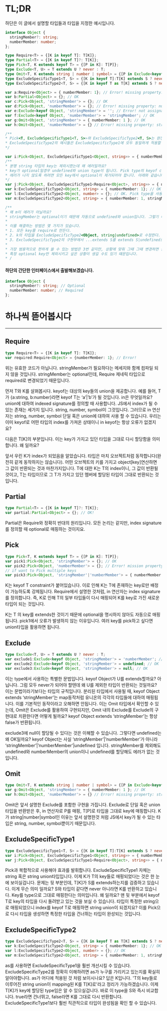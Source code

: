 # TL;DR
하단은 이 글에서 설명할 타입들과 타입을 지정한 예시입니다.
```typescript
interface Object {
  stringMember?: string;
  numberMember: number;
};

type Require<T> = {[K in keyof T]: T[K]};
type Partial<T> = {[K in keyof T]?: T[K]};
type Pick<T, K extends keyof T> = {[P in K]: T[P]};
type Exclude<T, U> = T extends U ? never : T;
type Omit<T, K extends string | number | symbol> = {[P in Exclude<keyof T, K>]: T[P]};
type ExcludeSpecificType1<T, S> = {[K in keyof T]:T[K] extends S ? never : K }[keyof T];
type ExcludeSpecificType2<T, S> = {[K in keyof T as T[K] extends S ? never : K]: T[K]};

var a:Require<Object> = { numberMember: 1}; // Error! missing property: stringMemeber
var b:Partial<Object> = {}; // OK
var c:Pick<Object, 'stringMember'> = {}; // OK
var d:Pick<Object, 'numberMember'> = {}; // Error! missing property: numberMember
var e:Exclude<keyof Object, 'stringMember'> = ''; // Error! not assignable to '"numberMember"'
var f:Exclude<keyof Object, 'numberMember'> = 'stringMember'; // OK
var g:Omit<Object, 'stringMember'> = { numberMember: 1 }; // OK
var h:Omit<Object, 'numberMember'> = {} // Error! missing property: stringMember

/**
* Pick<T, ExcludeSpecificType1<T, S>>와 ExcludeSpecificType2<T, S>는 완전히 같습니다. 
* ExcludeSpecificType2의 예시들은 ExcludeSpecificType1에 모두 동일하게 적용할 수 있습니다.
*/

var i:Pick<Object, ExcludeSpecificType1<Object, string>> = { numberMember: 1 }; // Error! Type 'undefined' is not assignable
/**
* 분명 string 타입의 key는 제외시켰는데 왜 에러일까요?
* key가 optional일경우 undefined와 union type이 됩니다. Pick type의 keyof constraint를 만족시키지 못하게 됩니다.
* 에러가 나지 않도록 하려면 모든 key에서 optional이 제거되어야 합니다. 아래와 같습니다.
*/ 
var j:Pick<Object, ExcludeSpecificType1<Require<Object>, string>> = { numberMember: 1}; // OK
var k:ExcludeSpecificType2<Object, string> = { numberMember: 1}; // OK
var l:ExcludeSpecificType2<Object, number> = {}; // OK. Pick type을 사용하지 않았기 때문에 optional key가 그대로 적용 됩니다
var m:ExcludeSpecificType2<Object, string> = { numberMember: 1, stringMember: '' }; // OK

/**
* 왜 m이 에러가 아닐까요?
* stringMember는 optional이기 때문에 자동으로 undefined와 union입니다. 그렇기 때문에 extends 가 true로 판명되지 않은 것입니다.
*
* 이를 해결하는 방법은 몇 가지가 있습니다.
* 1. 모든 key를 require로 만든다.
* 2. k의 타입을 ExcludeSpecificType2<Object, string|undefined>로 수정한다.
* 3. ExcludeSpecificType2의 구현부에서 ...extends S를 extends S|undefined로 수정한다.
* 
* 가장 범용적으로 편하게 쓸 수 있는 방법은 3번 같지만, 상황에 맞춰 그때 그때 변경하면 될 것 같습니다.
* 특정 optional key만 제외시키고 싶은 상황이 생길 수도 있기 떄문입니다.
* / 


```

#### 하단의 간단한 인터페이스에서 출발해보겠습니다.
```typescript
interface Object {
  stringMember?: string; // Optional
  numberMember: number; // Required
};
```

# 하나씩 뜯어봅시다
****
## Require
```typescript
type Require<T> = {[K in keyof T]: T[K]};
var required:Require<Object> = {numberMember: 1}; // Error!
```
위는 유효한 코드가 아닙니다. stringMember가 필요하다는 메세지와 함께 컴파일 되지 않을 것입니다. stringMember는 optional인데, Require 제네릭 타입으로 required로 변경되었기 때문입니다.

먼저 T와 K를 살펴봅시다.  keyof는 대상의 key들의 union을 제공합니다. 예를 들어, T가 {a:string, b:number}라면 keyof T는 ‘a’|’b’가 될 것입니다. in은 무엇일까요? union에 대하여 indexed signature를 정의할 때 사용합니다. JS에서 index가 될 수 있는 존재는 세가지 입니다. string, number, symbol이 그것입니다. 그러므로 in 연산자는 string, number, symbol 단일 혹은 union에 대하여 사용 할 수 있습니다. 우리는 이미 keyof로 어떤 타입의 index를 가져온 상태이니 in keyof는 항상 오류가 없겠지요?

다음은 T[K]의 부분입니다. 이는 key가 가지고 있던 타입을 그대로 다시 할당함을 의미합니다. 왜 일까요?

앞서 우린 K가 index가 되었음을 알았습니다. 타입은 마치 오브젝트처럼 동작합니다(완전히 같게 동작하지는 않습니다). 어떤 오브젝트의 키를 가지고 object[key]연산하면 그 값이 반환되는 것과 마찬가지입니다. T에 대한 K는 T의 index이니, 그 값이 반환될 것이고, T는 타입이므로 그 T가 가지고 있던 멤버에 할당된 타입이 그대로 반환되는 것입니다. 

## Partial
```typescript
type Partial<T> = {[K in keyof T]?: T[K]};
var partial:Partial<Object> = {}; // OK!
```
Partial은 Require와 정확히 반대의 원리입니다. 모든 논리는 같지만, index signature를 정의할 때 optional로 매핑하는 것이지요. 

## Pick
```typescript
type Pick<T, K extends keyof T> = {[P in K]: T[P]};
var pick1:Pick<Object, 'stringMember'> = {}; // OK
var pick2:Pick<Object, 'numberMember'> = {}; // Error! mission property numberMember
// if want to Pick multiple keys
var pick3:Pick<Object, 'stringMember'|'numberMember'> = { numberMember: 1 }; // OK
```
K는 keyof T constraint가 붙어있습니다. 이로 인해 K는 T에 존재하는  key로만 배정이 가능하도록 강제됩니다. Require에서 설명한 것처럼, in 연산자는 index signature를 정의합니다. 즉, K로 인해 T의 일부 타입들이 다시 매핑되어 K를 key로 가진 새로운 타입이 되는 것입니다.

K는 T 의 key를 extends한 것이기 때문에 optional을 명시하지 않아도 자동으로 매핑됩니다. pick1에서 오류가 발생하지 않는 이유입니다.  여러 key를 pick하고 싶다면 union타입을 활용하면 됩니다.

## Exclude
```typescript
type Exclude<T, U> = T extends U ? never : T;
var exclude1:Exclude<keyof Object, 'stringMember'> = 'numberMember'; // OK
var exclude2:Exclude<keyof Object, 'stringMember'> = undefined; // OK
var exclude3:Exclude<keyof Object, 'stringMember'> = null; // OK
```
이는 type에서 사용하는 특별한 문법입니다. keyof Object가 U를 extends할까요? 아닙니다. 그럼 모두 never가 되어야 할텐데 왜 U를 제외한 타입이 반환되는 것일까요? 이는 문법이라기보다는 타입의 규칙입니다. 분리된 타입에서 사용될 때, keyof Object extends ‘stringMember’는 map동작처럼 유니온의 각각의 타입들에 대하여 매핑됩니다. 이를 기본적인 동작이라고 오해하면 안됩니다. 이는 Omit 타입에서 확인할 수 있는데, Omit은 Exclude를 활용하여 구현되지만, Omit 내의 Exclude를 Exclude의 구현대로 치환한다면 어떻게 될까요? keyof Object extends ‘stringMember’는 항상 false가 반환됩니다.

exclude3에 null이 할당될 수 있다는 것은 이해할 수 있습니다. 그렇다면 undefined는 왜 OK일까요? keyof Object는 사실 ‘stringMember’|’numberMember’가 아니라 ‘stringMember’|’numberMember’|undefined 입니다. stringMember를 제외해도 undefined와 numberMember의 union이니 undefined를 할당해도 에러가 없는 것입니다. 

## Omit
```typescript
type Omit<T, K extends string | number | symbol> = {[P in Exclude<keyof T, K>]: T[P]};
var g:Omit<Object, 'stringMember'> = { numberMember: 1 }; // OK
var h:Omit<Object, 'numberMember'> = {} // Error! missing property: stringMember
```
Omit은 앞서 설명한 Exclude를 포함한 구현을 가집니다. Exclude로 단일 혹은 union 타입을 반환받은 후, in 연산자로 P를 매핑, T[P]로 타입을 그대로 key에 매핑합니다. K가 string|number|symbol인 이유는 앞서 설명한것 처럼 JS에서 key가 될 수 있는 타입은 string, number, symbol뿐이기 때문입니다.

## ExcludeSpecificType1
```typescript
type ExcludeSpecificType1<T, S> = {[K in keyof T]:T[K] extends S ? never : K }[keyof T];
var i:Pick<Object, ExcludeSpecificType1<Object, string>> = { numberMember: 1 }; // Error! Type 'undefined' is not assignable
var j:Pick<Object, ExcludeSpecificType1<Require<Object>, string>> = { numberMember: 1}; // OK
```
Pick과 복합적으로 사용해야 효과를 발휘합니다. ExcludeSpecificType1 자체는 string 혹은 string union타입입니다.
이제 K가 T의 key들로 매핑되었다는 것은 한 눈에 보이실겁니다. 문제는 뒷 부분인데, T[K]가 S를 extends하는지를 검증하고 있습니다.
이게 무슨 의미 일까요? S와 타입이 같다면 never 아니라면 K를 반환하고 있습니다. Key를 type으로 그대로 매핑한다는 의미입니다.
왜 일까요? 맨 뒷 부분에서 keyof T로 key의 타입을 다시 돌려받고 있는 것을 보실 수 있습니다. 타입이 특정한 string으로 매핑되었으니
index를 keyof T로 매핑하면 string union이 되겠지요? 이를 Pick으로 다시 타입을 생성하면 특정한 타입을 건너뛰는 타입이 완성되는 것입니다.

## ExcludeSpecificType2
```typescript
type ExcludeSpecificType2<T, S> = {[K in keyof T as T[K] extends S ? never : K]: T[K]};
var k:ExcludeSpecificType2<Object, string> = { numberMember: 1}; // OK
var l:ExcludeSpecificType2<Object, number> = {}; // OK
var m:ExcludeSpecificType2<Object, string> = { numberMember: 1, stringMember: '' }; // OK
```
as를 사용하면 ExcludeSpecificType1을 훨씬 개선시킬 수 있습니다. ExcludeSpecificType2를 정확히 이해하려면 as가 누구를 가리키고 있는지를 확실히 알아야합니다.
as가 어디에 적용된 것 처럼 보이시나요? 답은 K입니다. 'T의 key들로 이루어진 string union이 mapping된 K를 T[K]로'라고 정리가 가능하겠습니다. 이제 T[K]가 key에 할당된 type임은 알 수 있으실겁니다.
바로 이 type을 S와 즉시 비교합니다. true라면 건너뛰고, false라면 K를 그대로 다시 반환합니다. ExcludeSpecificType1보다 훨씬 직관적으로 타입이 완성됨을 확인 할 수 있습니다.
